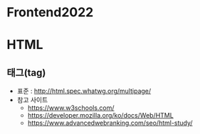 # Frontend2022
# HTML
## 태그(tag)
+ 표준 : http://html.spec.whatwg.org/multipage/
+ 참고 사이트
   + https://www.w3schools.com/
   + https://developer.mozilla.org/ko/docs/Web/HTML
   + https://www.advancedwebranking.com/seo/html-study/